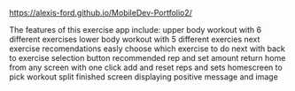 https://alexis-ford.github.io/MobileDev-Portfolio2/


The features of this exercise app include:
 upper body workout with 6 different exercises
 lower body workout with 5 different exercies
 next exercise recomendations 
 easly choose which exercise to do next with back to exercise selection button
 recommended rep and set amount
 return home from any screen with one click
 add and reset reps and sets 
 homescreen to pick workout split
 finished screen displaying positive message and image
